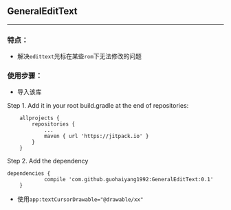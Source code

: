 ## **GeneralEditText**
---
### **特点：** 

 - 解决`edittext`光标在某些`rom`下无法修改的问题

### **使用步骤：** 
  

 - 导入该库


Step 1. Add it in your root build.gradle at the end of repositories:
```
	allprojects {
		repositories {
			...
			maven { url 'https://jitpack.io' }
		}
	}
```
Step 2. Add the dependency

	

```
dependencies {
	        compile 'com.github.guohaiyang1992:GeneralEditText:0.1'
	}
```


 

 - 使用`app:textCursorDrawable="@drawable/xx"`
